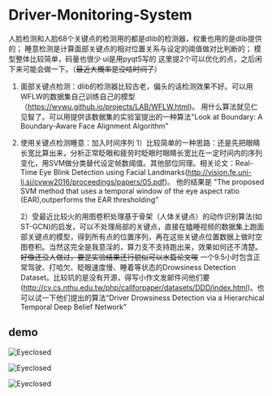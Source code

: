 # Driver-Monitoring-System


人脸检测和人脸68个关键点的检测用的都是dlib的检测器，权重也用的是dlib提供的；
睡意检测是计算面部关键点的相对位置关系与设定的阈值做对比判断的；
模型整体比较简单，码量也很少
ui是用pyqt5写的
这里提2个可以优化的点，之后闲下来可能会做一下。（~~最近大概率是没啥时间了~~）
1. 面部关键点检测：dlib的检测器比较古老，偏头的话检测效果不好。可以用WFLW的数据集自己训练自己的模型（https://wywu.github.io/projects/LAB/WFLW.html)。 用什么算法就见仁见智了。可以用提供该数据集的实验室提出的一种算法"Look at Boundary: A Boundary-Aware Face Alignment Algorithm"
2. 使用关键点检测睡意：加入时间序列
    1）比较简单的一种思路：还是先把眼睛长宽比算出来，分析正常眨眼和疲劳时眨眼时眼睛长宽比在一定时间内的序列变化，用SVM做分类替代设定帧数阈值。其他部位同理。相关论文：Real-Time Eye Blink Detection using Facial Landmarks(http://vision.fe.uni-lj.si/cvww2016/proceedings/papers/05.pdf)。 他的结果是   "The proposed SVM method that uses a temporal window of the eye aspect ratio (EAR),outperforms the EAR thresholding"

    2）受最近比较火的用图卷积处理基于骨架（人体关键点）的动作识别算法(如ST-GCN)的启发，可以不处理局部的关键点，直接在瞌睡视频的数据集上跑面部关键点的模型，得到所有点的位置序列，再在这些关键点位置数据上做时空图卷积。当然这完全是我意淫的，算力支不支持跑出来，效果如何还不清楚。~~好像还没人做过，要是实验结果还行貌似可以水篇论文唉~~ 
    一个9.5小时包含正常驾驶、打哈欠、眨眼速度慢、睡着等状态的Drowsiness Detection Dataset。比较坑的是没有开源，得写小作文发邮件问他们要 (http://cv.cs.nthu.edu.tw/php/callforpaper/datasets/DDD/index.html)。也可以试一下他们提出的算法“Driver Drowsiness Detection via a Hierarchical Temporal Deep Belief Network”

## demo
![Eyeclosed](https://github.com/Chen-Ginger/Driver-Monitoring-System/tree/master/demo/eyeclosed.png)

![Eyeclosed](https://github.com/Chen-Ginger/Driver-Monitoring-System/tree/master/demo/EyeclosedAndYawning.png)

![Eyeclosed](https://github.com/Chen-Ginger/Driver-Monitoring-System/tree/master/demo/nod.png)



